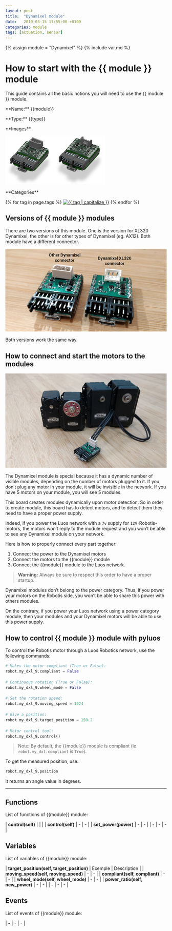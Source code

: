 ```yaml
---
layout: post
title:  "Dynamixel module"
date:   2019-03-15 17:55:00 +0100
categories: module
tags: [actuation, sensor]
---
```

{% assign module = "Dynamixel" %}
{% include var.md %}

# How to start with the {{ module }} module

This guide contains all the basic notions you will need to use the {{ module }} module.

<div class="sheet" markdown="1">
<p class="sheet-title" markdown="1">**Name:** {{module}}</p>
<p class="sheet-title" markdown="1">**Type:** {{type}}</p>
<p class="sheet-title" markdown="1">**Images**</p>
<p class="indent" markdown="1"><img height="150" src="/assets/img/dxl1-module.png" alt="{{ tag | Capitalize }}"><img height="150" src="/assets/img/dxl2-module.png" alt="{{ tag | Capitalize }}"></p>
<p class="sheet-title" markdown="1">**Categories**</p>
<p class="indent" markdown="1">
{% for tag in page.tags %}
  <a href="{{ "/" | absolute_url }}tags.html"><img height="50" src="/assets/img/sticker-{{ tag }}.png" alt="{{ tag | capitalize }}"></a>
{% endfor %}
</p>
</div>

## Versions of {{ module }} modules

There are two versions of this module. One is the version for XL320 Dynamixel, the other is for other types of Dynamixel (eg. AX12). Both module have a different connector.

![Dynamixel connectors](/assets/img/dxl-1.png)

Both versions work the same way.

## How to connect and start the motors to the modules

![Dynamixel](/assets/img/dxl-mod-1.jpg)

The Dynamixel module is special because it has a dynamic number of visible modules, depending on the number of motors plugged to it. If you don’t plug any motor in your module, it will be invisible in the network. If you have 5 motors on your module, you will see 5 modules.

This board creates modules dynamically upon motor detection. So in order to create module, this board has to detect motors, and to detect them they need to have a proper power supply.

Indeed, if you power the Luos network with a `7v` supply for `12V`-Robotis-motors, the motors won’t reply to the module request and you won’t be able to see any Dynamixel module on your network.

Here is how to properly connect every part together:

1. Connect the power to the Dynamixel motors
2. Connect the motors to the {{module}} module
3. Connect the {{module}} module to the Luos network.

> **Warning:** Always be sure to respect this order to have a proper startup.

Dynamixel modules don’t belong to the power category. Thus, if you power your motors on the Robotis side, you won’t be able to share this power with others modules.

On the contrary, if you power your Luos network using a power category module, then your modules and your Dynamixel motors will be able to use this power supply.

## How to control {{ module }} module with pyluos

To control the Robotis motor through a Luos Robotics network, use the following commands:

```python
# Makes the motor compliant (True or False):
robot.my_dxl_9.compliant = False
 
# Continuous rotation (True or False):
robot.my_dxl_9.wheel_mode = False
 
# Set the rotation speed:
robot.my_dxl_9.moving_speed = 1024
 
# Give a position:
robot.my_dxl_9.target_position = 150.2
 
# Motor control tool:
robot.my_dxl_9.control()
```

> Note: By default, the {{module}} module is compliant (ie. `robot.my_dxl.compliant` is `True`).

 
To get the measured position, use:

```python
robot.my_dxl_9.position
```
 
It returns an angle value in degrees.

----

## Functions
List of functions of {{module}} module:

| **control(self)** |  |  | 
| **control(self)** | - | - | 
| **set_power(power)** | - | - |
| **-** | - | - | 

## Variables
List of variables of {{module}} module:

| **target_position(self, target_position)** | Exemple | Description | 
| **moving_speed(self, moving_speed)** | - | - | 
| **compliant(self, compliant)** | - | - | 
| **wheel_mode(self, wheel_mode)** | - | - | 
| **power_ratio(self, new_power)** | - | - | 
| **-** | - | - | 

## Events
List of events of {{module}} module:

| **-** | - | - | 
